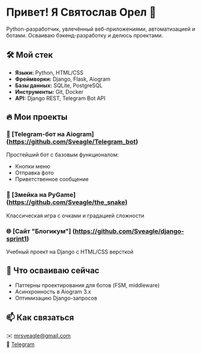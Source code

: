 # Привет! Я Святослав Орел 👋

Python-разработчик, увлечённый веб-приложениями, автоматизацией и ботами. Осваиваю бэкенд-разработку и делюсь проектами.

## 🛠 Мой стек
- **Языки:** Python, HTML/CSS  
- **Фреймворки:** Django, Flask, Aiogram
- **Базы данных:** SQLite, PostgreSQL  
- **Инструменты:** Git, Docker  
- **API:** Django REST, Telegram Bot API  

## 🔥 Мои проекты

### 🤖 [Telegram-бот на Aiogram] (https://github.com/Sveagle/Telegram_bot)  
Простейший бот с базовым функционалом:  
- Кнопки меню  
- Отправка фото  
- Приветственное сообщение

### 🐍 [Змейка на PyGame] (https://github.com/Sveagle/the_snake)  
Классическая игра с очками и градацией сложности 

### 🌐 [Сайт "Блогикум"] (https://github.com/Sveagle/django-sprint1)  
Учебный проект на Django с HTML/CSS версткой  

## 🌱 Что осваиваю сейчас
- Паттерны проектирования для ботов (FSM, middleware)  
- Асинхронность в Aiogram 3.x  
- Оптимизацию Django-запросов  

## 📫 Как связаться
✉️ mrsveagle@gmail.com  
🔗 [Telegram](https://t.me/Knight_Of_Swords)
